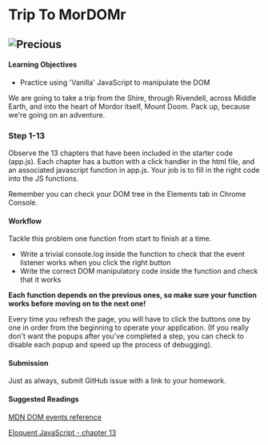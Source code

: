# Trip To MorDOMr

![Precious](https://media0.giphy.com/media/kThjGisz65Jeg/200_s.gif)
---------
#### Learning Objectives

- Practice using 'Vanilla' JavaScript to manipulate the DOM

We are going to take a trip from the Shire, through Rivendell, across Middle
Earth, and into the heart of Mordor itself, Mount Doom. Pack up, because we're
going on an adventure.

### Step 1-13

Observe the 13 chapters that have been included in the starter code (app.js). Each
chapter has a button with a click handler in the html file, and an associated javascript function in app.js. Your job is to fill in the right code into the JS functions.

Remember you can check your DOM tree in the Elements tab in Chrome Console.

#### **Workflow**

Tackle this problem one function from start to finish at a time.

* Write a trivial console.log inside the function to check that the event
  listener works when you click the right button
* Write the correct DOM manipulatory code inside the function and check that it
  works

**Each function depends on the previous ones, so make sure your function works
before moving on to the next one!**

Every time you refresh the page, you will have to click the buttons one by one
in order from the beginning to operate your application. (If you really don't want
the popups after you've completed a step, you can check to disable each popup and
speed up the process of debugging).

#### **Submission**

Just as always, submit GitHub issue with a link to your homework.

#### **Suggested Readings**

[MDN DOM events reference](https://developer.mozilla.org/en-US/docs/Web/Events)

[Eloquent JavaScript - chapter 13](http://eloquentjavascript.net/13_dom.html)
